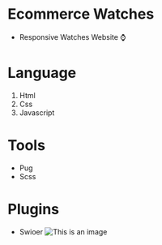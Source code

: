 # Ecommerce Watches
* Responsive Watches Website ⌚
# Language
1. Html
2. Css
3. Javascript

# Tools
* Pug
* Scss

# Plugins
* Swioer
![This is an image](https://myoctocat.com/assets/images/base-octocat.svg)
